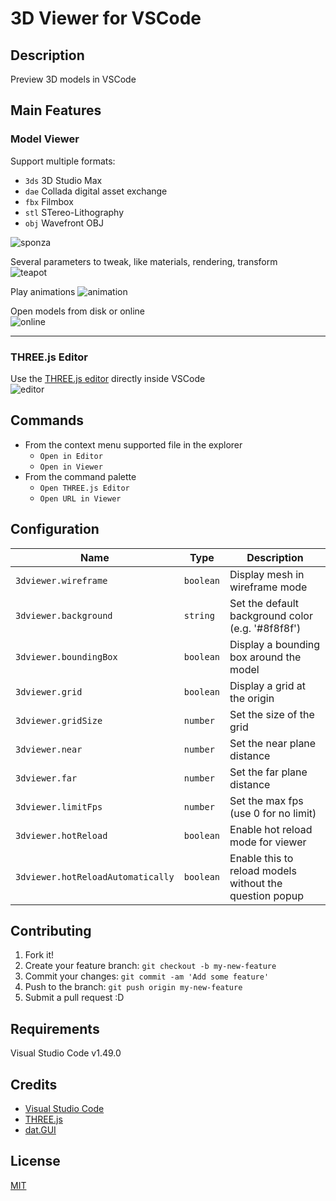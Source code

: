 # 3D Viewer for VSCode

## Description

Preview 3D models in VSCode

## Main Features

### Model Viewer
Support multiple formats:
* `3ds` 3D Studio Max
* `dae` Collada digital asset exchange
* `fbx` Filmbox
* `stl` STereo-Lithography
* `obj` Wavefront OBJ

![sponza](https://github.com/stef-levesque/vscode-3dviewer/raw/master/images/sponza.png)  
  

Several parameters to tweak, like materials, rendering, transform  
![teapot](https://github.com/stef-levesque/vscode-3dviewer/raw/master/images/teapot.png)  
  

Play animations
![animation](https://github.com/stef-levesque/vscode-3dviewer/raw/master/images/animation.png)
  

Open models from disk or online  
![online](https://github.com/stef-levesque/vscode-3dviewer/raw/master/images/online.png)
  
  ---
  
### THREE.js Editor
Use the [THREE.js editor](https://threejs.org/editor/) directly inside VSCode  
![editor](https://github.com/stef-levesque/vscode-3dviewer/raw/master/images/editor.png)
  

## Commands

* From the context menu supported file in the explorer
  * `Open in Editor`
  * `Open in Viewer`
* From the command palette
  * `Open THREE.js Editor`
  * `Open URL in Viewer`

## Configuration

|Name                             |Type      |Description
|---------------------------------|----------|------------
|`3dviewer.wireframe`             |`boolean` |Display mesh in wireframe mode
|`3dviewer.background`            |`string`  |Set the default background color (e.g. '#8f8f8f')
|`3dviewer.boundingBox`           |`boolean` |Display a bounding box around the model
|`3dviewer.grid`                  |`boolean` |Display a grid at the origin
|`3dviewer.gridSize`              |`number`  |Set the size of the grid
|`3dviewer.near`                  |`number`  |Set the near plane distance
|`3dviewer.far`                   |`number`  |Set the far plane distance
|`3dviewer.limitFps`              |`number`  |Set the max fps (use 0 for no limit)
|`3dviewer.hotReload`             |`boolean` |Enable hot reload mode for viewer
|`3dviewer.hotReloadAutomatically`|`boolean` |Enable this to reload models without the question popup

## Contributing

1. Fork it!
2. Create your feature branch: `git checkout -b my-new-feature`
3. Commit your changes: `git commit -am 'Add some feature'`
4. Push to the branch: `git push origin my-new-feature`
5. Submit a pull request :D

## Requirements

Visual Studio Code v1.49.0

## Credits

* [Visual Studio Code](https://code.visualstudio.com/)
* [THREE.js](https://threejs.org)
* [dat.GUI](http://workshop.chromeexperiments.com/examples/gui/#1--Basic-Usage)

## License

[MIT](https://github.com/stef-levesque/vscode-3dviewer/blob/master/LICENSE.md)